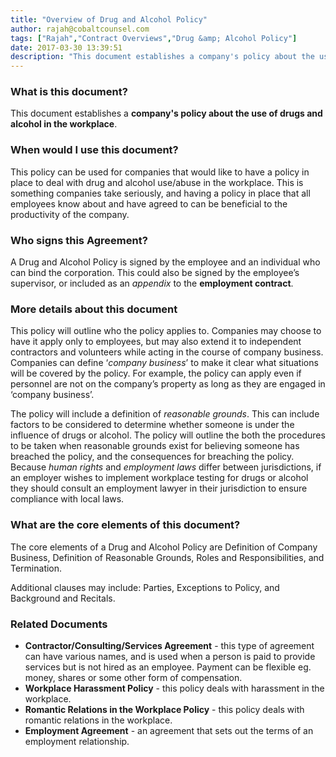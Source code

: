 ```yaml
---
title: "Overview of Drug and Alcohol Policy"
author: rajah@cobaltcounsel.com
tags: ["Rajah","Contract Overviews","Drug &amp; Alcohol Policy"]
date: 2017-03-30 13:39:51
description: "This document establishes a company's policy about the use of drugs and alcohol in the workplace."
---
```



 

### What is this document?
This document establishes a **company's policy about the use of drugs and alcohol in the workplace**. 

 

### When would I use this document?
This policy can be used for companies that would like to have a policy in place to deal with drug and alcohol use/abuse in the workplace. This is something companies take seriously, and having a policy in place that all employees know about and have agreed to can be beneficial to the productivity of the company. 

 

### Who signs this Agreement?
A Drug and Alcohol Policy is signed by the employee and an individual who can bind the corporation. This could also be signed by the employee’s supervisor, or included as an *appendix* to the **employment contract**. 

 

### More details about this document
This policy will outline who the policy applies to. Companies may choose to have it apply only to employees, but may also extend it to independent contractors and volunteers while acting in the course of company business. Companies can define ‘*company business*’ to make it clear what situations will be covered by the policy. For example, the policy can apply even if personnel are not on the company’s property as long as they are engaged in ‘company business’.

The policy will include a definition of *reasonable grounds*. This can include factors to be considered to determine whether someone is under the influence of drugs or alcohol. The policy will outline the both the procedures to be taken when reasonable grounds exist for believing someone has breached the policy, and the consequences for breaching the policy. Because *human rights* and *employment laws* differ between jurisdictions, if an employer wishes to implement workplace testing for drugs or alcohol they should consult an employment lawyer in their jurisdiction to ensure compliance with local laws. 

 

### What are the core elements of this document?
The core elements of a Drug and Alcohol Policy are Definition of Company Business, Definition of Reasonable Grounds, Roles and Responsibilities, and Termination. 

Additional clauses may include: Parties, Exceptions to Policy, and Background and Recitals.  

 

### Related Documents
- **Contractor/Consulting/Services Agreement** - this type of agreement can have various names, and is used when a person is paid to provide services but is not hired as an employee. Payment can be flexible eg. money, shares or some other form of compensation.
- **Workplace Harassment Policy** - this policy deals with harassment in the workplace.
- **Romantic Relations in the Workplace Policy** - this policy deals with romantic relations in the workplace.
- **Employment Agreement** - an agreement that sets out the terms of an employment relationship.
